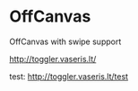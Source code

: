 # OffCanvas
OffCanvas with swipe support

http://toggler.vaseris.lt/

test: http://toggler.vaseris.lt/test

